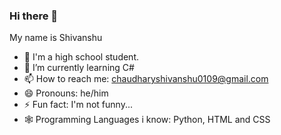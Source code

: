 ### Hi there 👋
My name is Shivanshu

- 🔭 I'm a high school student.
- 🌱 I’m currently learning C#
- 📫 How to reach me: chaudharyshivanshu0109@gmail.com
- 😄 Pronouns: he/him
- ⚡ Fun fact: I'm not funny...
- 🕸 Programming Languages i know: Python, HTML and CSS



